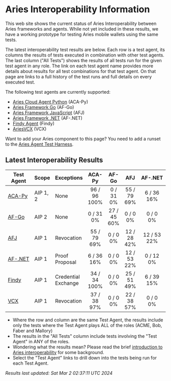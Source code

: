 # Aries Interoperability Information


This web site shows the current status of Aries Interoperability between Aries frameworks and agents. While
not yet included in these results, we have a working prototype for testing Aries mobile wallets using the
same tests.

The latest interoperability test results are below. Each row is a test agent, its columns
the results of tests executed in combination with other test agents.
The last column ("All Tests") shows the results of all tests run for the given test agent in any role. The link on each test
agent name provides more details about results for all test combinations for that test agent. On
that page are links to a full history of the test runs and full details on every executed test. 

The following test agents are currently supported:

- [Aries Cloud Agent Python](https://github.com/hyperledger/aries-cloudagent-python) (ACA-Py)
- [Aries Framework Go](https://github.com/hyperledger/aries-framework-go) (AF-Go)
- [Aries Framework JavaScript](https://github.com/hyperledger/aries-framework-javascript) (AFJ)
- [Aries Framework .NET](https://github.com/hyperledger/aries-framework-dotnet) (AF-.NET)
- [Findy Agent](https://github.com/findy-network/findy-agent) (Findy)
- [AriesVCX](https://github.com/hyperledger/aries-vcx) (VCX)

Want to add your Aries component to this page? You need to add a runset to the
[Aries Agent Test Harness](https://github.com/hyperledger/aries-agent-test-harness).

## Latest Interoperability Results

| Test Agent | Scope | Exceptions | ACA-Py | AF-Go | AFJ | AF-.NET | Findy | VCX | **All Tests** |
| ----- | ----- | ----- | :----: | :----: | :----: | :----: | :----: | :----: | :----: |
| [ACA-Py](acapy.md)| AIP 1, 2 | None | 96 / 96<br>100% | 0 / 31<br>0% | 55 / 79<br>69% | 6 / 36<br>16% | 34 / 34<br>100% | 37 / 38<br>97% | **222 / 302<br>73%** |
| [AF-Go](afgo.md)| AIP 2 | None | 0 / 31<br>0% | 27 / 45<br>60% | 0 / 0<br>0% | 0 / 0<br>0% | 0 / 0<br>0% | 0 / 0<br>0% | **27 / 76<br>35%** |
| [AFJ](javascript.md)| AIP 1 | Revocation | 55 / 79<br>69% | 0 / 0<br>0% | 12 / 28<br>42% | 12 / 53<br>22% | 25 / 51<br>49% | 22 / 38<br>57% | **114 / 220<br>51%** |
| [AF-.NET](dotnet.md)| AIP 1 | Proof Proposal | 6 / 36<br>16% | 0 / 0<br>0% | 12 / 53<br>22% | 0 / 12<br>0% | 6 / 39<br>15% | 0 / 0<br>0% | **12 / 111<br>10%** |
| [Findy](findy.md)| AIP 1 | Credential Exchange | 34 / 34<br>100% | 0 / 0<br>0% | 25 / 51<br>49% | 6 / 39<br>15% | 17 / 17<br>100% | 0 / 0<br>0% | **76 / 124<br>61%** |
| [VCX](aries-vcx.md)| AIP 1 | Revocation | 37 / 38<br>97% | 0 / 0<br>0% | 22 / 38<br>57% | 0 / 0<br>0% | 0 / 0<br>0% | 19 / 20<br>95% | **78 / 96<br>81%** |

- Where the row and column are the same Test Agent, the results include only the tests where the Test Agent plays ALL of the roles (ACME, Bob, Faber and Mallory)
- The results in the "All Tests" column include tests involving the "Test Agent" in ANY of the roles.
- Wondering what the results mean? Please read the brief [introduction to Aries interoperability](aries-interop-intro.md) for some background.
- Select the "Test Agent" links to drill down into the tests being run for each Test Agent.


*Results last updated: Sat Mar 2 02:37:11 UTC 2024*


